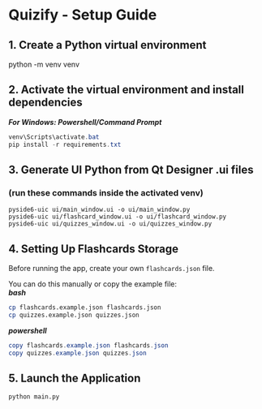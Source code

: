 # Quizify - Setup Guide
## 1. Create a Python virtual environment
python -m venv venv

## 2. Activate the virtual environment and install dependencies
***For Windows: Powershell/Command Prompt***
```powershell
venv\Scripts\activate.bat  
pip install -r requirements.txt
```
## 3. Generate UI Python from Qt Designer .ui files
### (run these commands inside the activated venv)
```
pyside6-uic ui/main_window.ui -o ui/main_window.py  
pyside6-uic ui/flashcard_window.ui -o ui/flashcard_window.py  
pyside6-uic ui/quizzes_window.ui -o ui/quizzes_window.py
```

## 4. Setting Up Flashcards Storage
Before running the app, create your own `flashcards.json` file.

You can do this manually or copy the example file:  
***bash***
```bash
cp flashcards.example.json flashcards.json
cp quizzes.example.json quizzes.json
```
***powershell***
```powershell
copy flashcards.example.json flashcards.json
copy quizzes.example.json quizzes.json
```

## 5. Launch the Application
```
python main.py
```